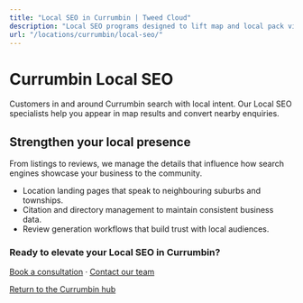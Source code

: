 ```yaml
---
title: "Local SEO in Currumbin | Tweed Cloud"
description: "Local SEO programs designed to lift map and local pack visibility for Currumbin businesses."
url: "/locations/currumbin/local-seo/"
---
```


# Currumbin Local SEO

Customers in and around Currumbin search with local intent. Our Local SEO specialists help you appear in map results and convert nearby enquiries.

## Strengthen your local presence

From listings to reviews, we manage the details that influence how search engines showcase your business to the community.

- Location landing pages that speak to neighbouring suburbs and townships.
- Citation and directory management to maintain consistent business data.
- Review generation workflows that build trust with local audiences.

### Ready to elevate your Local SEO in Currumbin?

[Book a consultation](/consultation/) · [Contact our team](/contact/)

[Return to the Currumbin hub](/locations/currumbin/)
